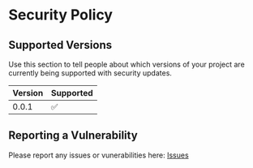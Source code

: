 # Security Policy

## Supported Versions

Use this section to tell people about which versions of your project are
currently being supported with security updates.

| Version | Supported  |
| ------- | ---------- |
| 0.0.1   |     ✅     |

## Reporting a Vulnerability

Please report any issues or vunerabilities here: [Issues][1]

[1]: <https://github.com/theticarcher38/LawsForPaws/issues> "Issues"
